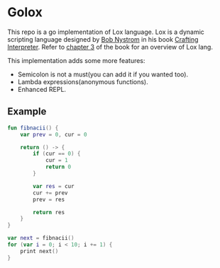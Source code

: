 # Golox
This repo is a go implementation of Lox language. Lox is a dynamic scripting language designed by [Bob Nystrom](https://github.com/munificent) in his book [Crafting Interpreter](http://www.craftinginterpreters.com). Refer to [chapter 3](http://www.craftinginterpreters.com/the-lox-language.html) of the book for an overview of Lox lang.

This implementation adds some more features:

- Semicolon is not a must(you can add it if you wanted too).
- Lambda expressions(anonymous functions).
- Enhanced REPL.

## Example

```kotlin
fun fibnacii() {
    var prev = 0, cur = 0

    return () -> {
        if (cur == 0) {
            cur = 1
            return 0
        }

        var res = cur
        cur += prev
        prev = res

        return res
    }
}

var next = fibnacii()
for (var i = 0; i < 10; i += 1) {
    print next()
}
```